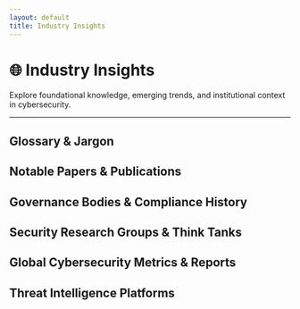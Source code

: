 ```yaml
---
layout: default
title: Industry Insights
---
```


# 🌐 Industry Insights

Explore foundational knowledge, emerging trends, and institutional context in cybersecurity.

---

## Glossary & Jargon

## Notable Papers & Publications

## Governance Bodies & Compliance History

## Security Research Groups & Think Tanks

## Global Cybersecurity Metrics & Reports

## Threat Intelligence Platforms
